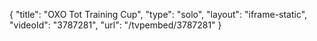 {
    "title": "OXO Tot Training Cup",
    "type": "solo",
    "layout": "iframe-static",
    "videoId": "3787281",
    "url": "\/tvpembed\/3787281"
}